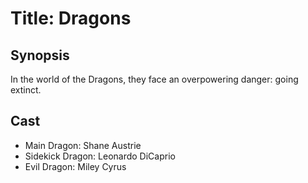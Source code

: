 # Title: Dragons

## Synopsis
In the world of the Dragons, they face an overpowering danger: going extinct.


## Cast
- Main Dragon: Shane Austrie
- Sidekick Dragon: Leonardo DiCaprio
- Evil Dragon: Miley Cyrus
